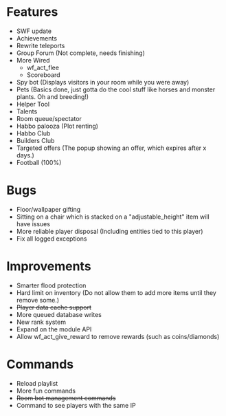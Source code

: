 Features
==================
* SWF update
* Achievements
* Rewrite teleports
* Group Forum (Not complete, needs finishing)
* More Wired
    - wf_act_flee
    - Scoreboard
* Spy bot (Displays visitors in your room while you were away)
* Pets (Basics done, just gotta do the cool stuff like horses and monster plants. Oh and breeding!)
* Helper Tool 
* Talents
* Room queue/spectator
* Habbo palooza (Plot renting)
* Habbo Club
* Builders Club
* Targeted offers (The popup showing an offer, which expires after x days.)
* Football (100%)

Bugs
==================
* Floor/wallpaper gifting
* Sitting on a chair which is stacked on a "adjustable_height" item will have issues
* More reliable player disposal (Including entities tied to this player)
* Fix all logged exceptions 

Improvements
==================
* Smarter flood protection 
* Hard limit on inventory (Do not allow them to add more items until they remove some.)
* ~~Player data cache support~~
* More queued database writes
* New rank system
* Expand on the module API
* Allow wf_act_give_reward to remove rewards (such as coins/diamonds)

Commands
==================
* Reload playlist
* More fun commands
* ~~Room bot management commands~~
* Command to see players with the same IP
